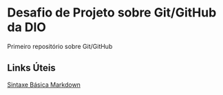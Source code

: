# Desafio de Projeto sobre Git/GitHub da DIO
Primeiro repositório sobre Git/GitHub

## Links Úteis
[Sintaxe Básica Markdown](https://www.markdownguide.org/basic-syntax/)
